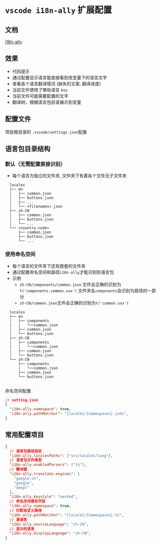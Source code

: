 # `vscode i18n-ally` 扩展配置

## 文档

[i18n-ally](https://github.com/lokalise/i18n-ally/wiki "i18n-ally文档")

## 效果
* 代码提示
* 通过配置显示语言能直接看到改变量下的语言文字
* 查看各个语言翻译情况 (缺失的文案, 翻译进度)
* 当前文件使用了哪些语言 `key`
* 当前文件可能需要配置的文字
* 翻译树，根据语言包目录展示到变量

## 配置文件
项目根目录的 `.vscode/settings.json`配置

## 语言包目录结构
### 默认（无需配置直接识别）
* 每个语言为独立的文件夹, 文件夹下有着各个文件无子文件夹
```
  locales
  ├── en
  |   ├── common.json
  |   ├── buttons.json
  |   ├── ...
  |   └── <filenames>.json
  ├── zh-CN
  |   ├── common.json
  |   ├── buttons.json
  |   └── ...
  └── <country-code>
      ├── common.json
      ├── buttons.json
      └── ...
```

### 使用命名空间
* 每个语言的文件夹下还有嵌套的文件夹
* 通过配置命名空间和路径`i18n-ally`才能识别到语言包
* 示例
   * `zh-CN/components/common.json` 文件会正确的识别为 `t('components.common.xxx')`
     文件夹名`components`会识别为路径的一部分
   * `zh-CN/common.json`文件会正确的识别为`t('common.xxx')`
```
  locales
  ├── en
  |   ├── components
  |   |   └──common.json     
  |   ├── common.json
  |   └── buttons.json
  ├── zh-CN
  |   ├── components
  |   |   └──common.json     
  |   ├── common.json
  |   └── buttons.json
  └── zh-CN
      ├── components
      |   └──common.json     
      ├── common.json
      └── buttons.json
  
```
命名空间配置
```json
// setting.json
{
  "i18n-ally.namespace": true,
  "i18n-ally.pathMatcher": "{locale}/{namespaces}.json",
}
```

## 常用配置项目
```json
{
  // 语言包路径指定
  "i18n-ally.localesPaths": ["src/locales/lang"],
  // 语言包文件类型
  "i18n-ally.enabledParsers": ["ts"],
  // 翻译器
  "i18n-ally.translate.engines": [
    "google-cn",
    "google",
    "deepl"
  ],
  "i18n-ally.keystyle": "nested",
  // 命名空间是否开启
  "i18n-ally.namespace": true,
  // 匹配自定义路径
  "i18n-ally.pathMatcher": "{locale}/{namespaces}.ts",
  // 源语言
  "i18n-ally.sourceLanguage": "zh-CN",
  // 显示的语言
  "i18n-ally.displayLanguage": "zh-CN",
}

```
